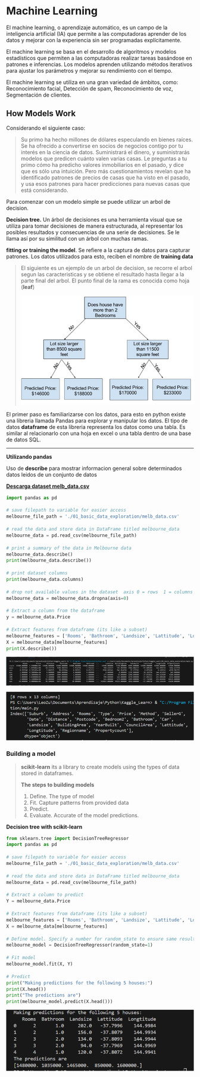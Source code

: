 # Machine Learning

El machine learning, o aprendizaje automático, es un campo de la inteligencia artificial (IA) que permite a las computadoras aprender de los datos y mejorar con la experiencia sin ser programadas explícitamente. 

El machine learning se basa en el desarrollo de algoritmos y modelos estadísticos que permiten a las computadoras realizar tareas basándose en patrones e inferencias. Los modelos aprenden utilizando métodos iterativos para ajustar los parámetros y mejorar su rendimiento con el tiempo. 

El machine learning se utiliza en una gran variedad de ámbitos, como: Reconocimiento facial, Detección de spam, Reconocimiento de voz, Segmentación de clientes. 


## How Models Work

Considerando el siguiente caso:

> Su primo ha hecho millones de dólares especulando en bienes raíces. Se ha ofrecido a convertirse en socios de negocios contigo por tu interés en la ciencia de datos. Suministrará el dinero, y suministrarás modelos que predicen cuánto valen varias casas. Le preguntas a tu primo cómo ha predicho valores inmobiliarios en el pasado, y dice que es sólo una intuición. Pero más cuestionamientos revelan que ha identificado patrones de precios de casas que ha visto en el pasado, y usa esos patrones para hacer predicciones para nuevas casas que está considerando.

Para comenzar con un modelo simple se puede utilizar un arbol de decision.


**Decision tree.** Un árbol de decisiones es una herramienta visual que se utiliza para tomar decisiones de manera estructurada, al representar los posibles resultados y consecuencias de una serie de decisiones. Se le llama así por su similitud con un árbol con muchas ramas.

**fitting or training the model**. Se refiere a la captura de datos para capturar patrones. Los datos utilizados para esto, reciben el nombre de **training data**

> El siguiente es un ejemplo de un arbol de decision, se recorre el arbol segun las caracteristicas y se obtiene el resultado hasta llegar a la parte final del arbol. El punto final de la rama es conocida como hoja (**leaf**)
> 
> ![](./img/ML_decisiontree1.jpg)

El primer paso es familiarizarse con los datos, para esto en python existe una libreria llamada Pandas para explorar y manipular los datos. El tipo de datos **dataframe** de esta libreria representa los datos como una tabla. Es similar al relacionarlo con una hoja en excel o una tabla dentro de una base de datos SQL. 

---

**Utilizando pandas**

Uso de **describe** para mostrar informacion general sobre determinados datos leidos de un conjunto de datos 

[**Descarga dataset melb_data.csv**](./kaggle/01_basic_data_exploration/melb_data.csv)

```py
import pandas as pd 

# save filepath to variable for easier access
melbourne_file_path = './01_basic_data_exploration/melb_data.csv'

# read the data and store data in DataFrame titled melbourne_data
melbourne_data = pd.read_csv(melbourne_file_path) 

# print a summary of the data in Melbourne data
melbourne_data.describe()
print(melbourne_data.describe())

# print dataset columns
print(melbourne_data.columns)

# drop not available values in the dataset  axis 0 = rows  1 = columns
melbourne_data = melbourne_data.dropna(axis=0)

# Extract a column from the dataframe
y = melbourne_data.Price

# Extract features from dataframe (its like a subset)
melbourne_features = ['Rooms', 'Bathroom', 'Landsize', 'Lattitude', 'Longtitude']
X = melbourne_data[melbourne_features]
print(X.describe())

```

![](./kaggle/01_basic_data_exploration/pd_describe.png)

![](./kaggle/01_basic_data_exploration/pd_columns.png)


### Building a model

> **scikit-learn** its a library to create models using the types of data stored in dataframes.
>
> **The steps to building models**
> 1. Define. The type of model
> 2. Fit. Capture patterns from provided data
> 3. Predict. 
> 4. Evaluate. Accurate of the model predictions.


**Decision tree with scikit-learn**

```py
from sklearn.tree import DecisionTreeRegressor
import pandas as pd 

# save filepath to variable for easier access
melbourne_file_path = './01_basic_data_exploration/melb_data.csv'

# read the data and store data in DataFrame titled melbourne_data
melbourne_data = pd.read_csv(melbourne_file_path) 

# Extract a column to predict
Y = melbourne_data.Price

# Extract features from dataframe (its like a subset)
melbourne_features = ['Rooms', 'Bathroom', 'Landsize', 'Lattitude', 'Longtitude']
X = melbourne_data[melbourne_features]

# Define model. Specify a number for random_state to ensure same results each run
melbourne_model = DecisionTreeRegressor(random_state=1)

# Fit model
melbourne_model.fit(X, Y)

# Predict
print("Making predictions for the following 5 houses:")
print(X.head())
print("The predictions are")
print(melbourne_model.predict(X.head()))
```

![](./kaggle/01_basic_data_exploration/modeling.png)